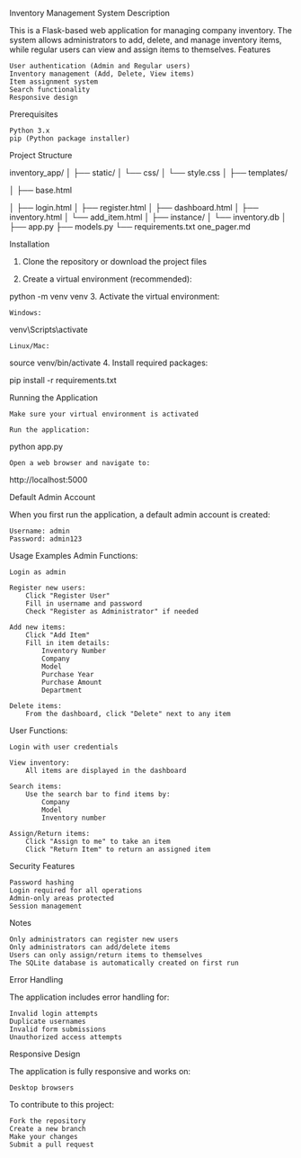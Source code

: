 Inventory Management System
Description

This is a Flask-based web application for managing company inventory. The system allows administrators to add, delete, and manage inventory items, while regular users can view and assign items to themselves.
Features

    User authentication (Admin and Regular users)
    Inventory management (Add, Delete, View items)
    Item assignment system
    Search functionality
    Responsive design

Prerequisites

    Python 3.x
    pip (Python package installer)

Project Structure

    
inventory_app/
│
├── static/
│   └── css/
│       └── style.css
│
├── templates/
    
│   ├── base.html

│   ├── login.html
│   ├── register.html
│   ├── dashboard.html
│   ├── inventory.html
│   └── add_item.html
│
├── instance/
│   └── inventory.db
│
├── app.py
├── models.py
└── requirements.txt
 one_pager.md


Installation

  1. Clone the repository or download the project files

  2. Create a virtual environment (recommended):

    
   python -m venv venv
  3. Activate the virtual environment:

    Windows:

    
venv\Scripts\activate

    

    Linux/Mac:

    
source venv/bin/activate
  4. Install required packages:

    
pip install -r requirements.txt


Running the Application

    Make sure your virtual environment is activated

    Run the application:

    
python app.py

    

    Open a web browser and navigate to:

    
http://localhost:5000

    

Default Admin Account

When you first run the application, a default admin account is created:

    Username: admin
    Password: admin123

Usage Examples
Admin Functions:

    Login as admin

    Register new users:
        Click "Register User"
        Fill in username and password
        Check "Register as Administrator" if needed

    Add new items:
        Click "Add Item"
        Fill in item details:
            Inventory Number
            Company
            Model
            Purchase Year
            Purchase Amount
            Department

    Delete items:
        From the dashboard, click "Delete" next to any item

User Functions:

    Login with user credentials

    View inventory:
        All items are displayed in the dashboard

    Search items:
        Use the search bar to find items by:
            Company
            Model
            Inventory number

    Assign/Return items:
        Click "Assign to me" to take an item
        Click "Return Item" to return an assigned item

Security Features

    Password hashing
    Login required for all operations
    Admin-only areas protected
    Session management

Notes

    Only administrators can register new users
    Only administrators can add/delete items
    Users can only assign/return items to themselves
    The SQLite database is automatically created on first run

Error Handling

The application includes error handling for:

    Invalid login attempts
    Duplicate usernames
    Invalid form submissions
    Unauthorized access attempts

Responsive Design

The application is fully responsive and works on:

    Desktop browsers


To contribute to this project:

    Fork the repository
    Create a new branch
    Make your changes
    Submit a pull request




